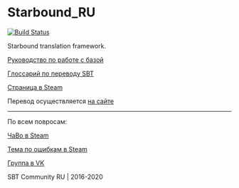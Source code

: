 # Starbound_RU
[![Build Status](https://travis-ci.org/SBT-community/Starbound_RU.svg?branch=web-interface)](https://travis-ci.org/SBT-community/Starbound_RU)

Starbound translation framework.

[Руководство по работе с базой](https://gist.github.com/xomachine/1e2641edaf03ead58156f28d478d7fd1)

[Глоссарий по переводу SBT](https://docs.google.com/spreadsheets/d/11wsdVB_vysNa-GrdEjqbt2yOJivNBQZkg_yX0A_hvso/edit#gid=0)

[Страница в Steam](https://steamcommunity.com/sharedfiles/filedetails/?id=731751231)

Перевод осуществляется [на сайте](https://sbt-community.github.io/)

_____________________________________________________________________________________________________________
По всем повросам:

[ЧаВо в Steam](https://steamcommunity.com/workshop/filedetails/discussion/731751231/133257324797830429/)

[Тема по ошибкам в Steam](https://steamcommunity.com/workshop/filedetails/discussion/731751231/352788917764662146/)

[Группа в VK](https://vk.com/sbt_rus)


SBT Community RU | 2016-2020
